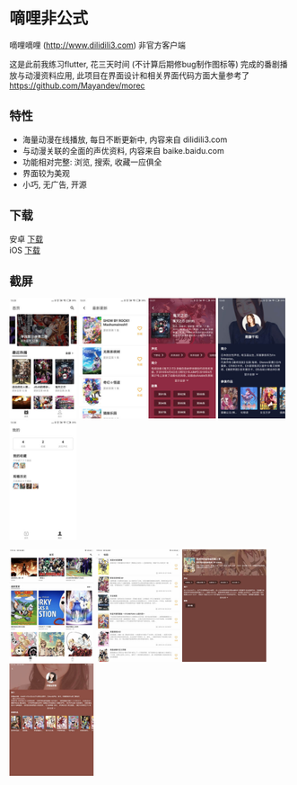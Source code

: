 # 嘀哩非公式
嘀哩嘀哩 (http://www.dilidili3.com) 非官方客户端

这是此前我练习flutter, 花三天时间 (不计算后期修bug制作图标等) 完成的番剧播放与动漫资料应用, 此项目在界面设计和相关界面代码方面大量参考了 https://github.com/Mayandev/morec

## 特性
- 海量动漫在线播放, 每日不断更新中, 内容来自 dilidili3.com
- 与动漫关联的全面的声优资料, 内容来自 baike.baidu.com
- 功能相对完整: 浏览, 搜索, 收藏一应俱全
- 界面较为美观
- 小巧, 无广告, 开源

## 下载
安卓 [下载](https://github.com/re-esper/flutter_douga/raw/master/bin/flutter_douga.apk)<br>iOS [下载](https://github.com/re-esper/flutter_douga/raw/master/bin/flutter_douga.ipa)

## 截屏
<img src="https://github.com/re-esper/flutter_douga/blob/master/screenshot/android-1.jpg" width="120">    <img src="https://github.com/re-esper/flutter_douga/blob/master/screenshot/android-2.jpg" width="120">    <img src="https://github.com/re-esper/flutter_douga/blob/master/screenshot/android-3.jpg" width="120">    <img src="https://github.com/re-esper/flutter_douga/blob/master/screenshot/android-4.jpg" width="120">    <img src="https://github.com/re-esper/flutter_douga/blob/master/screenshot/android-5.jpg" width="120">

<img src="https://github.com/re-esper/flutter_douga/blob/master/screenshot/ipad-1.jpg" width="150">    <img src="https://github.com/re-esper/flutter_douga/blob/master/screenshot/ipad-2.jpg" width="150">    <img src="https://github.com/re-esper/flutter_douga/blob/master/screenshot/ipad-3.jpg" width="150">    <img src="https://github.com/re-esper/flutter_douga/blob/master/screenshot/ipad-4.jpg" width="150">





